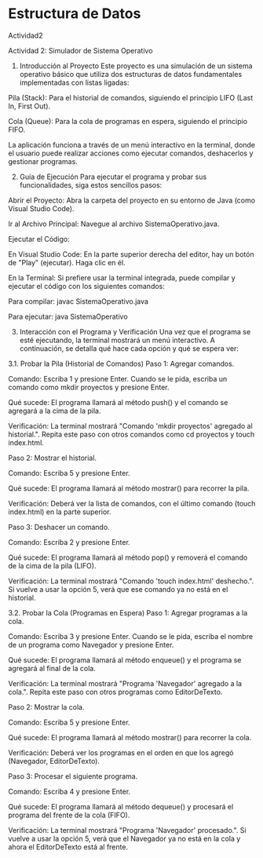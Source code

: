 # Estructura de Datos
Actividad2

Actividad 2: Simulador de Sistema Operativo
1. Introducción al Proyecto
Este proyecto es una simulación de un sistema operativo básico que utiliza dos estructuras de datos fundamentales implementadas con listas ligadas:

Pila (Stack): Para el historial de comandos, siguiendo el principio LIFO (Last In, First Out).

Cola (Queue): Para la cola de programas en espera, siguiendo el principio FIFO.

La aplicación funciona a través de un menú interactivo en la terminal, donde el usuario puede realizar acciones como ejecutar comandos, deshacerlos y gestionar programas.

2. Guía de Ejecución
Para ejecutar el programa y probar sus funcionalidades, siga estos sencillos pasos:

Abrir el Proyecto: Abra la carpeta del proyecto en su entorno de Java (como Visual Studio Code).

Ir al Archivo Principal: Navegue al archivo SistemaOperativo.java.

Ejecutar el Código:

En Visual Studio Code: En la parte superior derecha del editor, hay un botón de "Play" (ejecutar). Haga clic en él.

En la Terminal: Si prefiere usar la terminal integrada, puede compilar y ejecutar el código con los siguientes comandos:

Para compilar: javac SistemaOperativo.java

Para ejecutar: java SistemaOperativo

3. Interacción con el Programa y Verificación
Una vez que el programa se esté ejecutando, la terminal mostrará un menú interactivo. A continuación, se detalla qué hace cada opción y qué se espera ver:

3.1. Probar la Pila (Historial de Comandos)
Paso 1: Agregar comandos.

Comando: Escriba 1 y presione Enter. Cuando se le pida, escriba un comando como mkdir proyectos y presione Enter.

Qué sucede: El programa llamará al método push() y el comando se agregará a la cima de la pila.

Verificación: La terminal mostrará "Comando 'mkdir proyectos' agregado al historial.". Repita este paso con otros comandos como cd proyectos y touch index.html.

Paso 2: Mostrar el historial.

Comando: Escriba 5 y presione Enter.

Qué sucede: El programa llamará al método mostrar() para recorrer la pila.

Verificación: Deberá ver la lista de comandos, con el último comando (touch index.html) en la parte superior.

Paso 3: Deshacer un comando.

Comando: Escriba 2 y presione Enter.

Qué sucede: El programa llamará al método pop() y removerá el comando de la cima de la pila (LIFO).

Verificación: La terminal mostrará "Comando 'touch index.html' deshecho.". Si vuelve a usar la opción 5, verá que ese comando ya no está en el historial.

3.2. Probar la Cola (Programas en Espera)
Paso 1: Agregar programas a la cola.

Comando: Escriba 3 y presione Enter. Cuando se le pida, escriba el nombre de un programa como Navegador y presione Enter.

Qué sucede: El programa llamará al método enqueue() y el programa se agregará al final de la cola.

Verificación: La terminal mostrará "Programa 'Navegador' agregado a la cola.". Repita este paso con otros programas como EditorDeTexto.

Paso 2: Mostrar la cola.

Comando: Escriba 5 y presione Enter.

Qué sucede: El programa llamará al método mostrar() para recorrer la cola.

Verificación: Deberá ver los programas en el orden en que los agregó (Navegador, EditorDeTexto).

Paso 3: Procesar el siguiente programa.

Comando: Escriba 4 y presione Enter.

Qué sucede: El programa llamará al método dequeue() y procesará el programa del frente de la cola (FIFO).

Verificación: La terminal mostrará "Programa 'Navegador' procesado.". Si vuelve a usar la opción 5, verá que el Navegador ya no está en la cola y ahora el EditorDeTexto está al frente.
